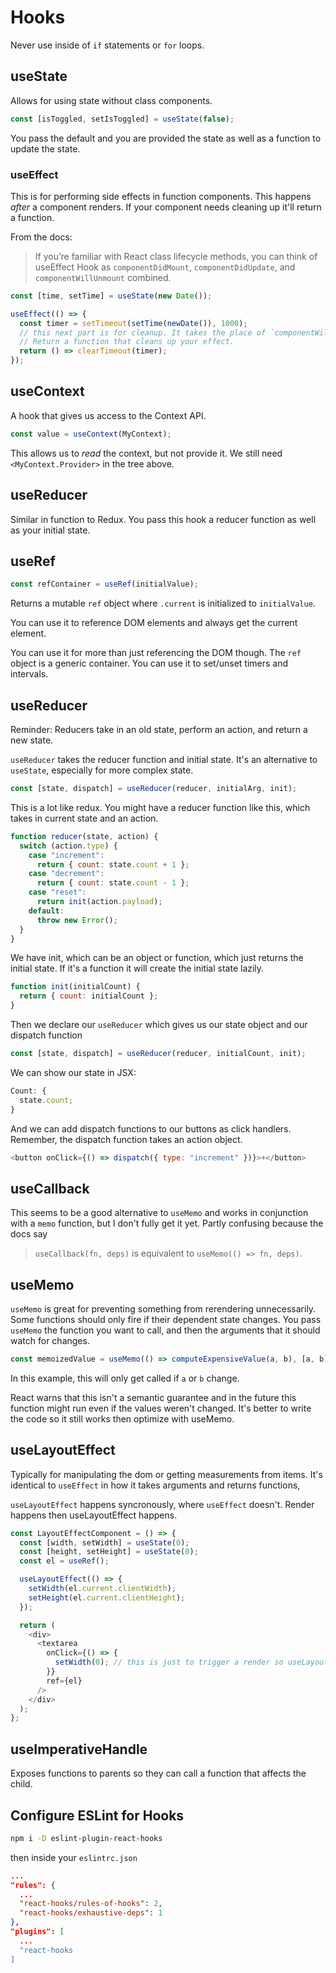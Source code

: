 # Hooks

Never use inside of `if` statements or `for` loops.

## useState

Allows for using state without class components.

```js
const [isToggled, setIsToggled] = useState(false);
```

You pass the default and you are provided the state as well as a function to update the state.

### useEffect

This is for performing side effects in function components. This happens _after_ a component renders. If your component needs cleaning up it'll return a function.

From the docs:

> If you’re familiar with React class lifecycle methods, you can think of useEffect Hook as `componentDidMount`, `componentDidUpdate`, and `componentWillUnmount` combined.

```js
const [time, setTime] = useState(new Date());

useEffect(() => {
  const timer = setTimeout(setTime(newDate()), 1000);
  // this next part is for cleanup. It takes the place of `componentWillUnmount`
  // Return a function that cleans up your effect.
  return () => clearTimeout(timer);
});
```

## useContext

A hook that gives us access to the Context API.

```js
const value = useContext(MyContext);
```

This allows us to _read_ the context, but not provide it. We still need `<MyContext.Provider>` in the tree above.

## useReducer

Similar in function to Redux. You pass this hook a reducer function as well as your initial state.

## useRef

```js
const refContainer = useRef(initialValue);
```

Returns a mutable `ref` object where `.current` is initialized to `initialValue`.

You can use it to reference DOM elements and always get the current element.

You can use it for more than just referencing the DOM though. The `ref` object is a generic container. You can use it to set/unset timers and intervals.

## useReducer

Reminder: Reducers take in an old state, perform an action, and return a new state.

`useReducer` takes the reducer function and initial state. It's an alternative to `useState`, especially for more complex state.

```js
const [state, dispatch] = useReducer(reducer, initialArg, init);
```

This is a lot like redux. You might have a reducer function like this, which takes in current state and an action.

```js
function reducer(state, action) {
  switch (action.type) {
    case "increment":
      return { count: state.count + 1 };
    case "decrement":
      return { count: state.count - 1 };
    case "reset":
      return init(action.payload);
    default:
      throw new Error();
  }
}
```

We have init, which can be an object or function, which just returns the initial state. If it's a function it will create the initial state lazily.

```js
function init(initialCount) {
  return { count: initialCount };
}
```

Then we declare our `useReducer` which gives us our state object and our dispatch function

```js
const [state, dispatch] = useReducer(reducer, initialCount, init);
```

We can show our state in JSX:

```js
Count: {
  state.count;
}
```

And we can add dispatch functions to our buttons as click handlers. Remember, the dispatch function takes an action object.

```js
<button onClick={() => dispatch({ type: "increment" })}>+</button>
```

## useCallback

This seems to be a good alternative to `useMemo` and works in conjunction with a `memo` function, but I don't fully get it yet. Partly confusing because the docs say

> `useCallback(fn, deps)` is equivalent to `useMemo(() => fn, deps)`.

## useMemo

`useMemo` is great for preventing something from rerendering unnecessarily. Some functions should only fire if their dependent state changes. You pass `useMemo` the function you want to call, and then the arguments that it should watch for changes.

```js
const memoizedValue = useMemo(() => computeExpensiveValue(a, b), [a, b]);
```

In this example, this will only get called if `a` or `b` change.

React warns that this isn't a semantic guarantee and in the future this function might run even if the values weren't changed. It's better to write the code so it still works then optimize with useMemo.

## useLayoutEffect

Typically for manipulating the dom or getting measurements from items. It's identical to `useEffect` in how it takes arguments and returns functions,

`useLayoutEffect` happens syncronously, where `useEffect` doesn't. Render happens then useLayoutEffect happens.

```js
const LayoutEffectComponent = () => {
  const [width, setWidth] = useState(0);
  const [height, setHeight] = useState(0);
  const el = useRef();

  useLayoutEffect(() => {
    setWidth(el.current.clientWidth);
    setHeight(el.current.clientHeight);
  });

  return (
    <div>
      <textarea
        onClick={() => {
          setWidth(0); // this is just to trigger a render so useLayoutEffect will run
        }}
        ref={el}
      />
    </div>
  );
};
```

## useImperativeHandle

Exposes functions to parents so they can call a function that affects the child.

## Configure ESLint for Hooks

```bash
npm i -D eslint-plugin-react-hooks
```

then inside your `eslintrc.json`

```json
...
"rules": {
  ...
  "react-hooks/rules-of-hooks": 2,
  "react-hooks/exhaustive-deps": 1
},
"plugins": [
  ...
  "react-hooks
]

```
